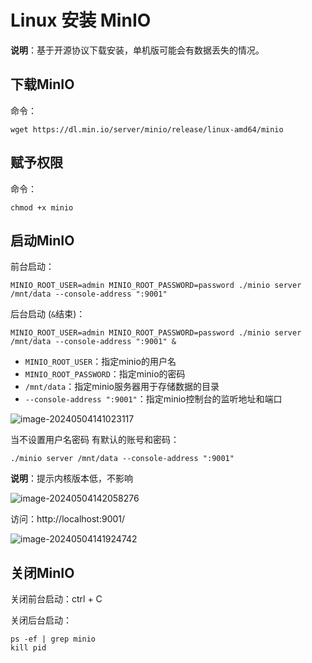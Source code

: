 # Linux 安装 MinIO

**说明**：基于开源协议下载安装，单机版可能会有数据丢失的情况。

## 下载MinIO

命令：

```shell
wget https://dl.min.io/server/minio/release/linux-amd64/minio
```

## 赋予权限

命令：

```
chmod +x minio
```

## 启动MinIO

前台启动：

```shell
MINIO_ROOT_USER=admin MINIO_ROOT_PASSWORD=password ./minio server /mnt/data --console-address ":9001"
```

后台启动 (`&`结束)：

```shell
MINIO_ROOT_USER=admin MINIO_ROOT_PASSWORD=password ./minio server /mnt/data --console-address ":9001" &
```

- `MINIO_ROOT_USER`：指定minio的用户名
- `MINIO_ROOT_PASSWORD`：指定minio的密码
- `/mnt/data`：指定minio服务器用于存储数据的目录
- `--console-address ":9001"`：指定minio控制台的监听地址和端口

![image-20240504141023117](https://cdn.jsdelivr.net/gh/letengzz/tc2@main/img202405041410457.png)

当不设置用户名密码 有默认的账号和密码：

```shell
./minio server /mnt/data --console-address ":9001"
```

**说明**：提示内核版本低，不影响

![image-20240504142058276](https://cdn.jsdelivr.net/gh/letengzz/tc2@main/img202405041421096.png)

访问：http://localhost:9001/

![image-20240504141924742](https://cdn.jsdelivr.net/gh/letengzz/tc2@main/img202405041419090.png)

## 关闭MinIO

关闭前台启动：ctrl + C

关闭后台启动：

```shell
ps -ef | grep minio
kill pid
```



